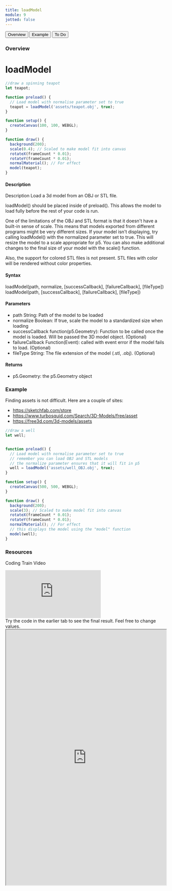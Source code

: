 ```yaml
---
title: loadModel
module: 9
jotted: false
---
```


<div class="tab">
  <button class="tablinks active" onclick="openTab(event, 'Overview')">Overview</button>
  <button class="tablinks" onclick="openTab(event, 'example')">Example</button>  
  <button class="tablinks" onclick="openTab(event, 'todo')">To Do</button>  
</div>

<div id="Overview" class="tabcontent" style="display:block"  >
<div class="tabhtml" markdown="1">

### Overview

# loadModel

```js
//draw a spinning teapot
let teapot;

function preload() {
  // Load model with normalise parameter set to true
  teapot = loadModel('assets/teapot.obj', true);
}

function setup() {
  createCanvas(100, 100, WEBGL);
}

function draw() {
  background(200);
  scale(0.4); // Scaled to make model fit into canvas
  rotateX(frameCount * 0.01);
  rotateY(frameCount * 0.01);
  normalMaterial(); // For effect
  model(teapot);
}
```

#### Description

Description
Load a 3d model from an OBJ or STL file.

loadModel() should be placed inside of preload(). This allows the model to load fully before the rest of your code is run.

One of the limitations of the OBJ and STL format is that it doesn't have a built-in sense of scale. This means that models exported from different programs might be very different sizes. If your model isn't displaying, try calling loadModel() with the normalized parameter set to true. This will resize the model to a scale appropriate for p5. You can also make additional changes to the final size of your model with the scale() function.

Also, the support for colored STL files is not present. STL files with color will be rendered without color properties.

#### Syntax

loadModel(path, normalize, [successCallback], [failureCallback], [fileType])
loadModel(path, [successCallback], [failureCallback], [fileType])

#### Parameters

* path String: Path of the model to be loaded
* normalize Boolean: If true, scale the model to a standardized size when loading
* successCallback function(p5.Geometry): Function to be called once the model is loaded. Will be passed the 3D model object. (Optional)
* failureCallback Function(Event): called with event error if the model fails to load. (Optional)
* fileType String: The file extension of the model (.stl, .obj). (Optional)

#### Returns
* p5.Geometry: the p5.Geometry object

</div>
</div>

<div id="example" class="tabcontent" style="display:block"  >
<div class="tabhtml" markdown="1">

### Example

Finding assets is not difficult. Here are a couple of sites:

* https://sketchfab.com/store
* https://www.turbosquid.com/Search/3D-Models/free/asset
* https://free3d.com/3d-models/assets

```js
//draw a well
let well;


function preload() {
  // Load model with normalise parameter set to true
  // remember you can load OBJ and STL models
  // the normalize parameter ensures that it will fit in p5
  well = loadModel('assets/well_OBJ.obj', true);
}

function setup() {
  createCanvas(500, 500, WEBGL);
}

function draw() {
  background(200);
  scale(3); // Scaled to make model fit into canvas
  rotateX(frameCount * 0.01);
  rotateY(frameCount * 0.01);
  normalMaterial(); // For effect
  // this displays the model using the "model" function
  model(well);
}
```

</div>
</div>

<div id="resources" class="tabcontent" style="display:block"  >
<div class="tabhtml" markdown="1">

### Resources

Coding Train Video

<div class="embed-responsive embed-responsive-16by9"><iframe class="embed-responsive-item" src="https://www.youtube.com/watch?v=FUI7HEEz9B0" frameborder="0" allowfullscreen></iframe></div>

</div>
</div>

<div id="todo" class="tabcontent">
<div class="tabhtml" markdown="1">
Try the code in the earlier tab to see the final result. Feel free to change values. 

<iframe src="https://editor.p5js.org/michaelcassens/sketches/a-BWnz4H1" width="100%" height="800px"></iframe>
</div>
</div>